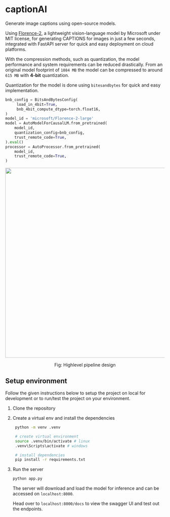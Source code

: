# captionAI
Generate image captions using open-source models. 

Using [Florence-2](https://huggingface.co/microsoft/Florence-2-large), a lightweight vision-language model by Microsoft under MIT license, for generating CAPTIONS for images in just a few seconds, integrated with FastAPI server for quick and easy deployment on cloud platforms. 

With the compression methods, such as quantization, the model performance and system requirements can be reduced drastically. From an original model footprint of `1084 MB` the model can be compressed to around `615 MB` with **4-bit** quantization. 

Quantization for the model is done using `bitesandbytes` for quick and easy implementation. 

```python
bnb_config = BitsAndBytesConfig(
     load_in_4bit=True,
     bnb_4bit_compute_dtype=torch.float16,
)
model_id = 'microsoft/Florence-2-large'
model = AutoModelForCausalLM.from_pretrained(
    model_id,
    quantization_config=bnb_config, 
    trust_remote_code=True,
).eval()
processor = AutoProcessor.from_pretrained(
    model_id, 
    trust_remote_code=True,
)
 ```
<div align="center">
<img src="https://github.com/user-attachments/assets/a379833a-8c90-462e-998d-752c1d6e9f75" width=600/>
<p>Fig: Highlevel pipeline design</p>
</div>


## Setup environment
Follow the given instructions below to setup the project on local for development or to run/test the project on your environment. 

1. Clone the repository

2. Create a virtual env and install the dependencies
   ```bash
    python -m venv .venv

    # create virtual environment
    source .venv/bin/activate # linux
    .venv\Scripts\activate # windows

    # install dependencies
    pip install -r requirements.txt
   ```

3. Run the server 
   ```bash
   python app.py
   ```
   The server will download and load the model for inference and can be accessed on `localhost:8000`. 

   Head over to `localhost:8000/docs` to view the swagger UI and test out the endpoints. 



